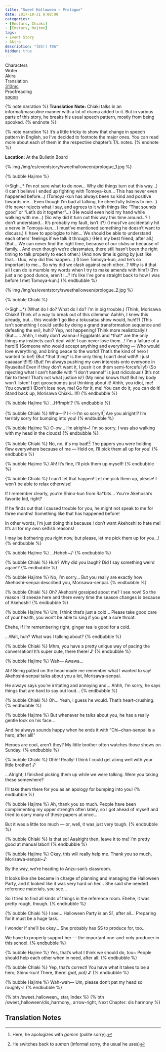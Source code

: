 ```yaml
---
title: "Sweet Halloween – Prologue"
date: 2017-10-31 9:00:00
categories:
- [Enstars, Chiaki]
- [Enstars, Hajime]
tags:
- Event Story
- Akira
description: "[ES!] TBA"
hidden: true
---
```

<div class="three-wrapper" style="--storyColor:#965e7d;--storyColor-rgb:150,94,125;--storyColor-h:326.8;--storyColor-s: 23%;--storyColor-l:47.8%;">
    <div class="info-area">
        <div class="info">
            <div class="info-item characters">
                <div class="label">
                    Characters
                </div>
                <div class="value">
                <a href="/categories/Enstars/Chiaki" character="Chiaki"></a>
                <a href="/categories/Enstars/Hajime" character="Hajime"></a>
                </div>
            </div>
            <div class="info-item one">
                <div class="label">
                    Writer
                </div>
                <div class="value">
                    Akira
                </div>
            </div>
            <div class="info-item two">
                <div class="label">
                    Translation
                </div>
                <div class="value">
                    <a href="/about">310mc</a>
                </div>
            </div>
            <div class="info-item three">
                <div class="label">
                   Proofreading
                </div>
                <div class="value">
                    <a href="https://twitter.com/splafyoon">spoon</a>
                </div>
            </div>
        </div>
    </div>
</div>

<!-- more -->

{% note narration %}
**Translation Note:** Chiaki talks in an informal/masculine manner with a lot of drama added to it. But in various parts of this story, he breaks his usual speech pattern, mostly from being spooked.
{% endnote %}

{% note narration %}
It’s a little tricky to show that change in speech pattern in English, so I’ve decided to footnote the major ones. You can read more about each of them in the respective chapter’s T/L notes.
{% endnote %}

<div class="msr-location">
    <p><span><b>Location:</b> At the Bulletin Board</span></p>
</div>

{% img /img/es/eventstory/sweethalloween/prologue_1.jpg %}

{% bubble Hajime %}
<th>(*Sigh…* I’m not sure what to do now… Why did things turn out this way…)</th>

<th>(I can’t believe I ended up fighting with Tomoya-kun… This has never even happened before…)</th>

<th>(Tomoya-kun has always been so kind and positive towards me… Even though I’m bad at talking, he cheerfully listens to me…)</th>

<th>(He never rejects what I say, and agrees to it with things like “That sounds good” or “Let’s do it together”…)</th>

<th>(He would even hold my hand while walking with me…)</th>

<th>(So why did it turn out this way this time around…? I don’t understand… It’s probably my fault, isn’t it?)</th>

<th>(I must’ve accidentally hit a nerve in Tomoya-kun… I must’ve mentioned something he doesn’t want to discuss.)</th>

<th>(I have to apologize to him… We should be able to understand each others’ feelings if we talk it through.)</th>

<th>(He’s my best friend, after all.)</th>

<th>(But… We can never find the right time, because of our clubs or because of family… And even though we’re classmates, there still hasn’t been the right timing to talk properly to each other.)</th>

<th>(And now time is going by just like that… Uuu, why did this happen…)</th>

<th>(I love Tomoya-kun, and he’s so important to me… So why did we clash against each other…? Why is it that all I can do is mumble my words when I try to make amends with him?)</th>

<th>(I’m just a no good dunce, aren’t I…? It’s like I’ve gone straight back to how I was before I met Tomoya-kun.)</th>
{% endbubble %}

{% img /img/es/eventstory/sweethalloween/prologue_2.jpg %}

{% bubble Chiaki %}
<th>(*Sigh…*)</th>

<th>(What do I do? What do I do? I’m in big trouble.)</th>

<th>(Think, Morisawa Chiaki! Think of a way to break out of this dilemma! Aahhh, I knew this already, but… this wouldn't go like a tokusatsu show would, huh!?)</th>

<th>(This isn't something I could settle by doing a grand transformation sequence and defeating the evil, huh!? Yep, not happening! Think more realistically!)</th>

<th>(But…… Ahhh, I really don’t wanna~! Eggplants and *that* are the only things my instincts can’t deal with! I can never love them…! I’m a failure of a hero!!)</th>

<th>(Someone who would accept anything and everything — Who would love everything, and bring peace to the world! That’s the kind of hero I wanted to be!)</th>

<th>(But *that thing* is the only thing I can’t deal with!! I just caaaaan’t!!!!!)</th>

<th>(But! I’m always pushing my own interests onto everyone in Ryuseitai! Even if they don’t want it, I push it on them semi-forcefully!)</th>

<th>(So rejecting what I can’t handle with “I don’t wanna!” is just ridiculous!)</th>

<th>(It’s not fair to them! That’s not what justice is!)</th>

<th>(My mind knows that! But my body won’t listen! I get goosebumps just thinking about it! Ahhh, you idiot, me! You coward!)</th>

<th>(Don’t lose now, me! Go for it, me! You can do it, you can do it! Stand back up, Morisawa Chiaki…!!!)</th>
{% endbubble %}

{% bubble Hajime %}
…Hffmph!?
{% endbubble %}

{% bubble Chiaki %}
Wha—!? I-I-I-I’m so sorry!![^1] Are you alright!? I’m terribly sorry for bumping into you!
{% endbubble %}

{% bubble Hajime %}
O-ow… I’m alright~! I’m so sorry, I was also walking with my head in the clouds!
{% endbubble %}

{% bubble Chiaki %}
No, no, it's my bad![^2] The papers you were holding flew everywhere because of me — Hold on, I’ll pick them all up for you!
{% endbubble %}

{% bubble Hajime %}
Ah! It’s fine, I’ll pick them up myself!
{% endbubble %}

{% bubble Chiaki %}
I can’t let that happen! Let me pick them up, please! I won’t be able to relax otherwise!

If I remember clearly, you’re Shino-kun from Ra*bits… You’re Akehoshi’s favorite kid, right?

If he finds out that I caused trouble for you, he might not speak to me for three months! Something like that has happened before!

In other words, I’m just doing this because I don’t want Akehoshi to hate me! It’s all for my own selfish reasons!

I may be bothering you right now, but please, let me pick them up for you…!
{% endbubble %}

{% bubble Hajime %}
…Heheh~♪
{% endbubble %}

{% bubble Chiaki %}
Huh? Why did you laugh? Did I say something weird again!?
{% endbubble %}

{% bubble Hajime %}
No, I’m sorry… But you really are exactly how Akehoshi-senpai described you, Morisawa-senpai.
{% endbubble %}

{% bubble Chiaki %}
Oh? Akehoshi gossiped about me? I see now! So the reason I’d sneeze here and there every time the season changes is because of Akehoshi!
{% endbubble %}

{% bubble Hajime %}
Um, I think that’s just a cold… Please take good care of your health, you won’t be able to sing if you get a sore throat.

Ehehe, if I’m remembering right, ginger tea is good for a cold.

…Wait, huh? What was I talking about?
{% endbubble %}

{% bubble Chiaki %}
Mhm, you have a pretty unique way of pacing the conversation! It’s super cute, there there! ♪
{% endbubble %}

{% bubble Hajime %}
Wah— Awawa…

Ah! Being patted on the head made me remember what I wanted to say! Akehoshi-senpai talks about you a lot, Morisawa-senpai.

He always says you’re irritating and annoying and… Ahhh, I’m sorry, he says things that are hard to say out loud…
{% endbubble %}

{% bubble Chiaki %}
Oh… Yeah, I guess he would. That’s heart-crushing.
{% endbubble %}

{% bubble Hajime %}
But whenever he talks about you, he has a really gentle look on his face…

And he always sounds happy when he ends it with “Chi~chan-senpai is a hero, after all!”

Heroes are cool, aren’t they? My little brother often watches those shows on Sunday.
{% endbubble %}

{% bubble Chiaki %}
Ohh!! Really! I think I could get along well with your little brother! ♪

…Alright, I finished picking them up while we were talking. Were you taking these somewhere?

I’ll take them there for you as an apology for bumping into you!
{% endbubble %}

{% bubble Hajime %}
Ah, thank you so much. People have been complimenting my upper strength often lately, so I got ahead of myself and tried to carry many of these papers at once…

But it was a little too much — or, well, it was just very tough.
{% endbubble %}

{% bubble Chiaki %}
Is that so! Aaalright then, leave it to me! I’m pretty good at manual labor!
{% endbubble %}

{% bubble Hajime %}
Okay, this will really help me. Thank you so much, Morisawa-senpai~♪

By the way, we’re heading to Anzu-san’s classroom.

It looks like she became in charge of planning and managing the Halloween Party, and it looked like it was very hard on her… She said she needed reference materials, you see…

So I tried to find all kinds of things in the reference room. Ehehe, it was pretty rough, though.
{% endbubble %}

{% bubble Chiaki %}
I see… Halloween Party is an S1, after all… Preparing for it must be a huge task.

I wonder if she’ll be okay… She probably has SS to produce for, too…

We have to properly support her — the important one-and-only producer in this school.
{% endbubble %}

{% bubble Hajime %}
Yes, that’s what I think we should do, too~ People should help each other when in need, after all.
{% endbubble %}

{% bubble Chiaki %}
Yep, that’s correct! You have what it takes to be a hero, Shino-kun! There, there! <em><th>(pat, pat)</th></em> ♪
{% endbubble %}

{% bubble Hajime %}
Wah-wah— Um, please don’t pat my head so roughly~!
{% endbubble %}

<div toc>
{% btn /sweet_halloween,, star, Index %}
{% btn /sweet_halloween/dis_harmony,, arrow-right, Next Chapter: dis harmony %}
</div>

## Translation Notes

[^1]: Here, he apologizes with *gomen* (polite sorry).
[^2]: He switches back to *suman* (informal sorry, the usual he uses)
